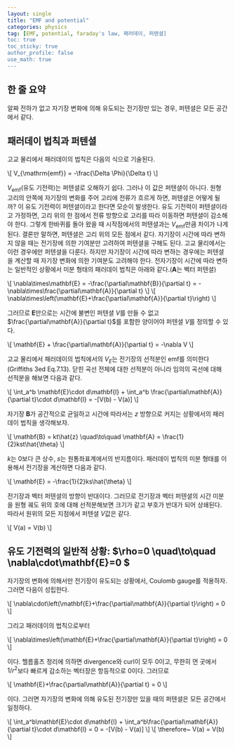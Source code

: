```yaml
---
layout: single
title: "EMF and potential"
categories: physics
tag: [EMF, potential, faraday's law, 패러데이, 퍼텐셜]
toc: true
toc_sticky: true
author_profile: false
use_math: true
---
```

## 한 줄 요약
알짜 전하가 없고 자기장 변화에 의해 유도되는 전기장만 있는 경우, 퍼텐셜은 모든 공간에서 같다.

## 패러데이 법칙과 퍼텐셜

고교 물리에서 패러데이의 법칙은 다음의 식으로 기술된다.

\\[ V_{\mathrm{emf}} = -\frac{\Delta \Phi}{\Delta t} \\]

$V_{\mathrm{emf}}$(유도 기전력)는 퍼텐셜로 오해하기 쉽다. 그러나 이 값은 퍼텐셜이 아니다. 원형 고리의 안쪽에 자기장의 변화를 주어 고리에 전류가 흐르게 하면, 퍼텐셜은 어떻게 될까? 이 유도 기전력이 퍼텐셜이라고 한다면 모순이 발생한다. 유도 기전력이 퍼텐셜이라고 가정하면, 고리 위의 한 점에서 전류 방향으로 고리를 따라 이동하면 퍼텐셜이 감소해야 한다. 그렇게 한바퀴를 돌아 왔을 때 시작점에서의 퍼텐셜과는 $V_{\mathrm{emf}}$만큼 차이가 나게 된다. 결론만 말하면, 퍼텐셜은 고리 위의 모든 점에서 같다. 자기장이 시간에 따라 변하지 않을 때는 전기장에 의한 기여분만 고려하여 퍼텐셜을 구해도 된다. 고교 물리에서는 이런 경우에만 퍼텐셜을 다룬다. 하지만 자기장이 시간에 따라 변하는 경우에는 퍼텐셜을 계산할 때 자기장 변화에 의한 기여분도 고려해야 한다.
전자기장이 시간에 따라 변하는 일반적인 상황에서 미분 형태의 패러데이 법칙은 아래와 같다.($\mathbf{A}$는 벡터 퍼텐셜)

\\[ \nabla\times\mathbf{E} = -\frac{\partial\mathbf{B}}{\partial t} = -\nabla\times\frac{\partial\mathbf{A}}{\partial t} \\]
\\[ \nabla\times\left(\mathbf{E}+\frac{\partial\mathbf{A}}{\partial t}\right) \\]

그러므로 $\mathbf{E}$만으로는 시간에 불변인 퍼텐셜 $V$를 만들 수 없고 $\frac{\partial\mathbf{A}}{\partial t}$를 포함한 양이어야 퍼텐셜 $V$를 정의할 수 있다.

\\[ \mathbf{E} + \frac{\partial\mathbf{A}}{\partial t} = -\nabla V \\]

고교 물리에서 패러데이의 법칙에서의 $V_E$는 전기장의 선적분인 emf를 의미한다(Griffiths 3ed Eq.7.13). 닫힌 곡선 전체에 대한 선적분이 아니라 임의의 곡선에 대해 선적분을 해보면 다음과 같다.

\\[ \int_a^b \mathbf{E}\cdot d\mathbf{l} + \int_a^b \frac{\partial\mathbf{A}}{\partial t}\cdot d\mathbf{l} = -[V(b) - V(a)] \\]

자기장 $\mathbf{B}$가 공간적으로 균일하고 시간에 따라서는 $z$ 방향으로 커지는 상황에서의 패러데이 법칙을 생각해보자.

\\[ \mathbf{B} = kt\hat{z} \quad\to\quad \mathbf{A} = \frac{1}{2}kst\hat{\theta} \\]

$k$는 0보다 큰 상수, $s$는 원통좌표계에서의 반지름이다. 패러데이 법칙의 미분 형태를 이용해서 전기장을 계산하면 다음과 같다.

\\[ \mathbf{E} = -\frac{1}{2}ks\hat{\theta} \\]

전기장과 벡터 퍼텐셜의 방향이 반대이다. 그러므로 전기장과 벡터 퍼텐셜의 시간 미분을 원형 궤도 위의 호에 대해 선적분해보면 크기가 같고 부호가 반대가 되어 상쇄된다. 따라서 원위의 모든 지점에서 퍼텐셜 $V$값은 같다.

\\[ V(a) = V(b) \\]

## 유도 기전력의 일반적 상황: $\rho=0 \quad\to\quad \nabla\cdot\mathbf{E}=0 $

자기장의 변화에 의해서만 전기장이 유도되는 상황에서, Coulomb gauge를 적용하자. 그러면 다음이 성립한다.

\\[ \nabla\cdot\left(\mathbf{E}+\frac{\partial\mathbf{A}}{\partial t}\right) = 0 \\]

그리고 패러데이의 법칙으로부터

\\[ \nabla\times\left(\mathbf{E}+\frac{\partial\mathbf{A}}{\partial t}\right) = 0 \\]

이다. 헬름홀츠 정리에 의하면 divergence와 curl이 모두 0이고, 무한히 먼 곳에서 $1/r^2$보다 빠르게 감소하는 벡터장은 항등적으로 0이다. 그러므로

\\[ \mathbf{E}+\frac{\partial\mathbf{A}}{\partial t} = 0 \\]

이다. 그러면 자기장의 변화에 의해 유도된 전기장만 있을 때의 퍼텐셜은 모든 공간에서 일정하다.

\\[ \int_a^b\mathbf{E}\cdot d\mathbf{l} + \int_a^b\frac{\partial\mathbf{A}}{\partial t}\cdot d\mathbf{l} = 0 = -[V(b) - V(a)] \\]
\\[ \therefore~ V(a) = V(b) \\]
